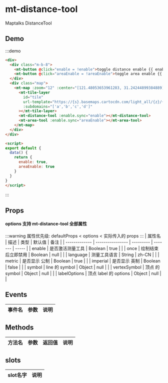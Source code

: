 # mt-distance-tool

Maptalks DistanceTool

## Demo
:::demo
```html
<div>
  <div class="m-b-8">
    <mt-button @click="enable = !enable">toggle distance enable {{ enable }}</mt-button>
    <mt-button @click="areaEnable = !areaEnable">toggle area enable {{ areaEnable }}</mt-button>
  </div>
  <div class="map">
    <mt-map :zoom="12" :center="[121.48053653961283, 31.24244899384889]">
      <mt-tile-layer
        id="tile"
        url-template="https://{s}.basemaps.cartocdn.com/light_all/{z}/{x}/{y}.png"
        :subdomains="['a','b','c','d']"
      ></mt-tile-layer>
      <mt-distance-tool :enable.sync="enable"></mt-distance-tool>
      <mt-area-tool :enable.sync="areaEnable"></mt-area-tool>
    </mt-map>
  </div>
</div>

<script>
export default {
  data() {
    return {
      enable: true,
      areaEnable: true
    }
  }
}
</script>
```
:::

## Props
#### options 支持 mt-distance-tool 全部属性
:::warning
属性优先级: defaultProps < options < 实际传入的 props
:::
| 属性名         | 描述           | 类型  | 默认值 | 备注 |
| ------------- | ---------------- | --------- | ------- | ----- |
| enable | 是否激活测量工具 | Boolean | true |  |
| once | 绘制结束后立即禁用 | Boolean | null |  |
| language | 测量工具语言 | String | zh-CN |  |
| metric | 是否显示 公制 | Boolean | true |  |
| imperial | 是否显示 英制 | Boolean | false |  |
| symbol | line 的 symbol | Object | null |  |
| vertexSymbol | 顶点 的 symbol | Object | null |  |
| labelOptions | 顶点 label 的 options | Object | null |  |

## Events
| 事件名 | 参数 | 说明  |
| ------- | --------- | ---------------- |

## Methods
| 方法名 | 参数 | 返回值 | 说明  |
| ------- | --------- | --------- |---------------- |

## slots
| slot名字 | 说明 |
| ------- | --------- |
